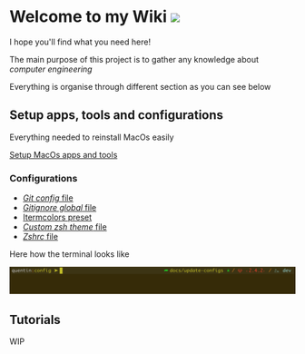 # Welcome to my Wiki <img src="https://img.icons8.com/ios/40/000000/bot.png">

I hope you'll find what you need here!

The main purpose of this project is to gather any knowledge about _computer engineering_

Everything is organise through different section as you can see below

## Setup apps, tools and configurations

Everything needed to reinstall MacOs easily

[Setup MacOs apps and tools](setup/macos/macos.md)

### Configurations

- [_Git config_ file](setup/macos/config/gitconfig)
- [_Gitignore global_ file](setup/macos/config/gitignore_global)
- [Itermcolors preset](setup/macos/config/preset.itermcolors)
- [_Custom zsh theme_ file](setup/macos/config/custom.zsh-theme)
- [_Zshrc_ file](setup/macos/config/zshrc)

Here how the terminal looks like

![Screenshot](setup/images/iterm_session.png)

## Tutorials

WIP
